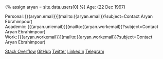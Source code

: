 {% assign aryan = site.data.users[0] %}
Age: <span id="year-of-birth"></span> <span>(22 Dec 1997)</span>

Personal: [{{aryan.email}}](mailto:{{aryan.email}}?subject=Contact Aryan Ebrahimpour)<br>
Academic: [{{aryan.uniemail}}](mailto:{{aryan.workemail}}?subject=Contact Aryan Ebrahimpour)<br>
Work: [{{aryan.workemail}}](mailto:{{aryan.workemail}}?subject=Contact Aryan Ebrahimpour)

<div class="btn-list">
    <a target="_blank" href="https://stackoverflow.com/users/7825034/aryan?tab=profile" class="btn btn-secondary btn-sm"><i class="fa fa-stack-overflow"></i> Stack Overflow</a>
    <a target="_blank" href="https://github.com/0xaryan" class="btn btn-secondary btn-sm"><i class="fe fe-github"></i> GitHub</a>
    <a target="_blank" href="https://twitter.com/0xaryan" class="btn btn-secondary btn-sm"><i class="fe fe-twitter"></i> Twitter</a>
    <a target="_blank" href="https://www.linkedin.com/in/0xaryan/" class="btn btn-secondary btn-sm"><i class="fe fe-linkedin"></i> LinkedIn</a>
    <a target="_blank" href="https://t.me/Oxaryan" class="btn btn-secondary btn-sm"><i class="fa fa-telegram"></i> Telegram</a>
</div>

<script>document.addEventListener("DOMContentLoaded", function(event) { const birthday = new Date("22 Dec 1997");const ageDifMs = Date.now() - birthday.getTime();const ageDate = new Date(ageDifMs);const result =  Math.abs(ageDate.getUTCFullYear() - 1970);document.getElementById("year-of-birth").innerHTML = result;});</script>
